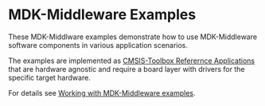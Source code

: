 # MDK-Middleware Examples

These MDK-Middlware examples demonstrate how to use MDK-Middleware software components in various application scenarios.

The examples are implemented as [CMSIS-Toolbox Referernce Applications](https://github.com/Open-CMSIS-Pack/cmsis-toolbox/blob/main/docs/ReferenceApplications.md) that are hardware agnostic and require a board layer with drivers for the specific target hardware.

For details see [Working with MDK-Middleware examples](https://arm-software.github.io/MDK-Middleware/latest/General/working_with_examples.html).